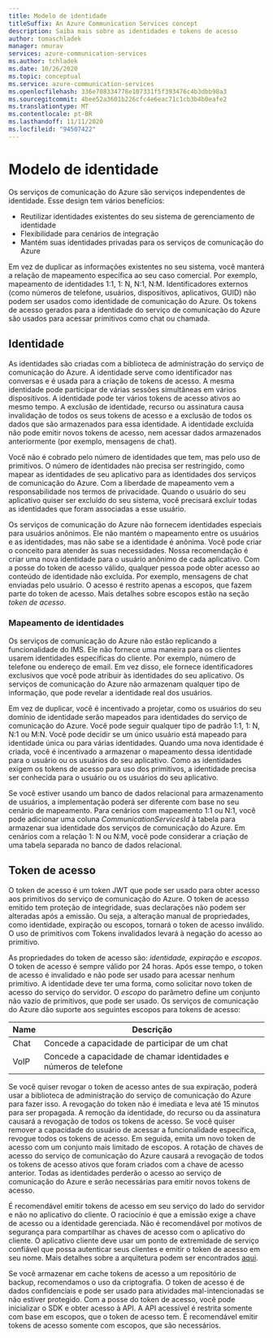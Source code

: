 ```yaml
---
title: Modelo de identidade
titleSuffix: An Azure Communication Services concept
description: Saiba mais sobre as identidades e tokens de acesso
author: tomaschladek
manager: nmurav
services: azure-communication-services
ms.author: tchladek
ms.date: 10/26/2020
ms.topic: conceptual
ms.service: azure-communication-services
ms.openlocfilehash: 336e708334778e107331f5f393476c4b3dbb98a3
ms.sourcegitcommit: 4bee52a3601b226cfc4e6eac71c1cb3b4b0eafe2
ms.translationtype: MT
ms.contentlocale: pt-BR
ms.lasthandoff: 11/11/2020
ms.locfileid: "94507422"
---
```

# <a name="identity-model"></a>Modelo de identidade

Os serviços de comunicação do Azure são serviços independentes de identidade. Esse design tem vários benefícios:
- Reutilizar identidades existentes do seu sistema de gerenciamento de identidade
- Flexibilidade para cenários de integração
- Mantém suas identidades privadas para os serviços de comunicação do Azure

Em vez de duplicar as informações existentes no seu sistema, você manterá a relação de mapeamento específica ao seu caso comercial. Por exemplo, mapeamento de identidades 1:1, 1: N, N:1, N:M. Identificadores externos (como números de telefone, usuários, dispositivos, aplicativos, GUID) não podem ser usados como identidade de comunicação do Azure. Os tokens de acesso gerados para a identidade do serviço de comunicação do Azure são usados para acessar primitivos como chat ou chamada. 

## <a name="identity"></a>Identidade

As identidades são criadas com a biblioteca de administração do serviço de comunicação do Azure. A identidade serve como identificador nas conversas e é usada para a criação de tokens de acesso. A mesma identidade pode participar de várias sessões simultâneas em vários dispositivos. A identidade pode ter vários tokens de acesso ativos ao mesmo tempo. A exclusão de identidade, recurso ou assinatura causa invalidação de todos os seus tokens de acesso e a exclusão de todos os dados que são armazenados para essa identidade. A identidade excluída não pode emitir novos tokens de acesso, nem acessar dados armazenados anteriormente (por exemplo, mensagens de chat). 

Você não é cobrado pelo número de identidades que tem, mas pelo uso de primitivos. O número de identidades não precisa ser restringido, como mapear as identidades de seu aplicativo para as identidades dos serviços de comunicação do Azure. Com a liberdade de mapeamento vem a responsabilidade nos termos de privacidade. Quando o usuário do seu aplicativo quiser ser excluído do seu sistema, você precisará excluir todas as identidades que foram associadas a esse usuário.

Os serviços de comunicação do Azure não fornecem identidades especiais para usuários anônimos. Ele não mantém o mapeamento entre os usuários e as identidades, mas não sabe se a identidade é anônima. Você pode criar o conceito para atender às suas necessidades. Nossa recomendação é criar uma nova identidade para o usuário anônimo de cada aplicativo. Com a posse do token de acesso válido, qualquer pessoa pode obter acesso ao conteúdo de identidade não excluída. Por exemplo, mensagens de chat enviadas pelo usuário. O acesso é restrito apenas a escopos, que fazem parte do token de acesso. Mais detalhes sobre escopos estão na seção *token de acesso*.

### <a name="mapping-of-identities"></a>Mapeamento de identidades

Os serviços de comunicação do Azure não estão replicando a funcionalidade do IMS. Ele não fornece uma maneira para os clientes usarem identidades específicas do cliente. Por exemplo, número de telefone ou endereço de email. Em vez disso, ele fornece identificadores exclusivos que você pode atribuir às identidades do seu aplicativo. Os serviços de comunicação do Azure não armazenam qualquer tipo de informação, que pode revelar a identidade real dos usuários.

Em vez de duplicar, você é incentivado a projetar, como os usuários do seu domínio de identidade serão mapeados para identidades do serviço de comunicação do Azure. Você pode seguir qualquer tipo de padrão 1:1, 1: N, N:1 ou M:N. Você pode decidir se um único usuário está mapeado para identidade única ou para várias identidades. Quando uma nova identidade é criada, você é incentivado a armazenar o mapeamento dessa identidade para o usuário ou os usuários do seu aplicativo. Como as identidades exigem os tokens de acesso para uso dos primitivos, a identidade precisa ser conhecida para o usuário ou os usuários do seu aplicativo.

Se você estiver usando um banco de dados relacional para armazenamento de usuários, a implementação poderá ser diferente com base no seu cenário de mapeamento. Para cenários com mapeamento 1:1 ou N:1, você pode adicionar uma coluna *CommunicationServicesId* à tabela para armazenar sua identidade dos serviços de comunicação do Azure. Em cenários com a relação 1: N ou N:M, você pode considerar a criação de uma tabela separada no banco de dados relacional.

## <a name="access-token"></a>Token de acesso

O token de acesso é um token JWT que pode ser usado para obter acesso aos primitivos do serviço de comunicação do Azure. O token de acesso emitido tem proteção de integridade, suas declarações não podem ser alteradas após a emissão. Ou seja, a alteração manual de propriedades, como identidade, expiração ou escopos, tornará o token de acesso inválido. O uso de primitivos com Tokens invalidados levará à negação do acesso ao primitivo. 

As propriedades do token de acesso são: *identidade, expiração* e *escopos*. O token de acesso é sempre válido por 24 horas. Após esse tempo, o token de acesso é invalidado e não pode ser usado para acessar nenhum primitivo. A identidade deve ter uma forma, como solicitar novo token de acesso do serviço do servidor. O *escopo* do parâmetro define um conjunto não vazio de primitivos, que pode ser usado. Os serviços de comunicação do Azure dão suporte aos seguintes escopos para tokens de acesso:

|Name|Descrição|
|---|---|
|Chat|  Concede a capacidade de participar de um chat|
|VoIP|  Concede a capacidade de chamar identidades e números de telefone|


Se você quiser revogar o token de acesso antes de sua expiração, poderá usar a biblioteca de administração do serviço de comunicação do Azure para fazer isso. A revogação do token não é imediata e leva até 15 minutos para ser propagada. A remoção da identidade, do recurso ou da assinatura causará a revogação de todos os tokens de acesso. Se você quiser remover a capacidade do usuário de acessar a funcionalidade específica, revogue todos os tokens de acesso. Em seguida, emita um novo token de acesso com um conjunto mais limitado de escopos.
A rotação de chaves de acesso do serviço de comunicação do Azure causará a revogação de todos os tokens de acesso ativos que foram criados com a chave de acesso anterior. Todas as identidades perderão o acesso ao serviço de comunicação do Azure e serão necessárias para emitir novos tokens de acesso. 

É recomendável emitir tokens de acesso em seu serviço do lado do servidor e não no aplicativo do cliente. O raciocínio é que a emissão exige a chave de acesso ou a identidade gerenciada. Não é recomendável por motivos de segurança para compartilhar as chaves de acesso com o aplicativo do cliente. O aplicativo cliente deve usar um ponto de extremidade de serviço confiável que possa autenticar seus clientes e emitir o token de acesso em seu nome. Mais detalhes sobre a arquitetura podem ser encontrados [aqui](./client-and-server-architecture.md).

Se você armazenar em cache tokens de acesso a um repositório de backup, recomendamos o uso da criptografia. O token de acesso é de dados confidenciais e pode ser usado para atividades mal-intencionadas se não estiver protegido. Com a posse do token de acesso, você pode inicializar o SDK e obter acesso à API. A API acessível é restrita somente com base em escopos, que o token de acesso tem. É recomendável emitir tokens de acesso somente com escopos, que são necessários.